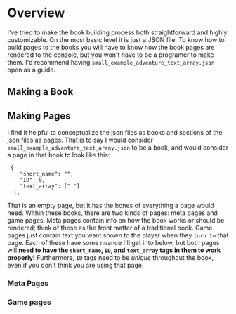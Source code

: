 # Overview

I've tried to make the book building process both straightforward and highly customizable. On the most basic level it is just a JSON file. To know how to build pages to the books you will have to know how the book pages are rendered to the console, but you won't have to be a programer to make them. I'd recommend having `small_example_adventure_text_array.json` open as a guide.

## Making a Book

## Making Pages

I find it helpful to conceptualize the json files as books and sections of the json files as pages. That is to say I would consider `small_example_adventure_text_array.json` to be a book, and would consider a page in that book to look like this: 
```
 {
    "short_name": "",
    "ID": 0,
    "text_array": [" "]
  },
```

That is an empty page, but it has the bones of everything a page would need. Within these books, there are two kinds of pages: meta pages and game pages. Meta pages contain info on how the book works or should be rendered; think of these as the front matter of a traditional book. Game pages just contain text you want shown to the player when they `turn to` that page. Each of these have some nuance I'll get into below, but both pages will **need to have the `short_name`, `ID`, and `text_array` tags in them to work properly!** Furthermore, `ID` tags need to be *unique* throughout the book, even if you don't think you are using that page. 

### Meta Pages


### Game pages
